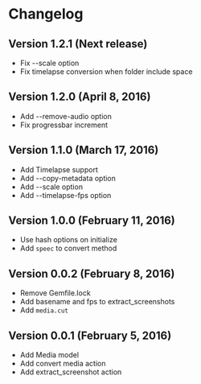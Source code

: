 Changelog
=========

Version 1.2.1 (Next release)
-----------------------------

* Fix --scale option
* Fix timelapse conversion when folder include space

Version 1.2.0 (April 8, 2016)
-----------------------------

* Add --remove-audio option
* Fix progressbar increment

Version 1.1.0 (March 17, 2016)
-----------------------------

* Add Timelapse support
* Add --copy-metadata option
* Add --scale option
* Add --timelapse-fps option

Version 1.0.0 (February 11, 2016)
-----------------------------

* Use hash options on initialize
* Add `speec` to convert method

Version 0.0.2 (February 8, 2016)
-----------------------------

* Remove Gemfile.lock
* Add basename and fps to extract_screenshots
* Add `media.cut`

Version 0.0.1 (February 5, 2016)
-----------------------------

* Add Media model
* Add convert media action
* Add extract_screenshot action
